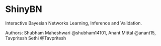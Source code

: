 # ShinyBN
Interactive Bayesian Networks Learning, Inference and Validation.

Authors: Shubham Maheshwari @shubham14101, Anant Mittal @anant15, Tavpritesh Sethi @Tavpritesh
